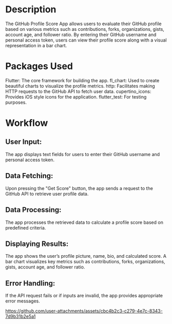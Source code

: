 # Description
The GitHub Profile Score App allows users to evaluate their GitHub profile based on various metrics such as contributions, forks, organizations, gists, account age, and follower ratio. By entering their GitHub username and personal access token, users can view their profile score along with a visual representation in a bar chart.

# Packages Used
Flutter: The core framework for building the app.
fl_chart: Used to create beautiful charts to visualize the profile metrics.
http: Facilitates making HTTP requests to the GitHub API to fetch user data.
cupertino_icons: Provides iOS style icons for the application.
flutter_test: For testing purposes.
# Workflow
## User Input:
The app displays text fields for users to enter their GitHub username and personal access token.
## Data Fetching:
Upon pressing the "Get Score" button, the app sends a request to the GitHub API to retrieve user profile data.
## Data Processing:
The app processes the retrieved data to calculate a profile score based on predefined criteria.
## Displaying Results:
The app shows the user’s profile picture, name, bio, and calculated score.
A bar chart visualizes key metrics such as contributions, forks, organizations, gists, account age, and follower ratio.
## Error Handling:
If the API request fails or if inputs are invalid, the app provides appropriate error messages.



https://github.com/user-attachments/assets/cbc4b2c3-c279-4e7c-8343-7d9b31b2e5a1

